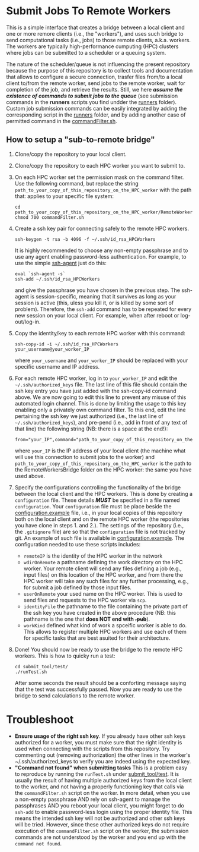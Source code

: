 # Submit Jobs To Remote Workers
This is a simple interface that creates a bridge between a local client and one or more remore clients (i.e., the "workers"), and uses such bridge to send computational tasks (i.e., jobs) to those remote clients, a.k.a. workers. The workers are typically high-performance cumputing (HPC) clusters where jobs can be submitted to a scheduler or a queuing system. 

The nature of the scheduler/queue is not influencing the present repository because the purpose of this repository is to collect tools and documentation that allows to configure a secure connection, trasfer files from/to a local client to/from the remote worker, send jobs to the remote worker, wait for completion of the job, and retrieve the results.
Still, we here ***assume the existence of commands to submit jobs to the queue*** (see submission commands in the **runners** scripts you find undder the [runners](runners) folder). Custom job submission commands can be easily integrated by adding the corresponding script in the [runners](runners) folder, and by adding another case of permitted command in the [commandFilter.sh](commandFilter.sh). 

## How to setup a "sub-to-remote bridge"
1. Clone/copy the repository to your local client.
2. Clone/copy the repository to each HPC worker you want to submit to.
3. On each HPC worker set the permission mask on the command filter. Use the following command, but replace the string `path_to_your_copy_of_this_repository_on_the_HPC_worker` with the path that: applies to your specific file system:
    ```
    cd path_to_your_copy_of_this_repository_on_the_HPC_worker/RemoteWorkersBridge
    chmod 700 commandFilter.sh
    ```
4. Create a ssh key pair for connecting safely to the remote HPC workers. 
    ```
    ssh-keygen -t rsa -b 4096 -f ~/.ssh/id_rsa_HPCWorkers
    ```
    It is highly recommended to choose any non-empty passphrase and to use any agent enabling password-less authentication. For example, to use the simple <a href="https://www.ssh.com/academy/ssh/agent">ssh-agent</a> just do this:
    ```
    eval `ssh-agent -s`
    ssh-add ~/.ssh/id_rsa_HPCWorkers
    ```
    and give the passphrase you have chosen in the previous step. The ssh-agent is session-specific, meaning that it survives as long as your session is active (this, uless you kill it, or is killed by some sort of problem). Therefore, the `ssh-add` command has to be repeated for every new session on your local client. For example, when after reboot or log-out/log-in.

5. Copy the identity/key to each remote HPC worker with this command:
    ```
    ssh-copy-id -i ~/.ssh/id_rsa_HPCWorkers your_username@your_worker_IP
    ```
    where `your_username` and `your_worker_IP` should be replaced with your specific username and IP address.

6. For each remote HPC worker, log in to `your_worker_IP` and edit the `~/.ssh/authorized_keys` file. The last line of this file should contain the ssh key entry you have just added with the ssh-copy-id command above. We are now going to edit this line to prevent any misuse of this automated login channel. This is done by limiting the usage to this key enabling only a privately own command filter. To this end, edit the line pertaining the ssh key we just authorized (i.e., the last line of `~/.ssh/authorized_keys`), and pre-pend (i.e., add in front of any text of that line) the following string (NB: there is a space at the end!):
    ```
    from="your_IP",command="path_to_your_copy_of_this_repository_on_the_HPC_worker/RemoteWorkersBridge/commandFilter.sh" 
    ```
    where `your_IP` is the IP address of your local client (the machine what will use this connection to submit jobs to the worker) and `path_to_your_copy_of_this_repository_on_the_HPC_worker` is the path to the RemoteWorkersBridge folder on the HPC worker: the same you have used above.

7. Specify the configurations controlling the functionality of the bridge between the local client and the HPC workers. This is done by creating a `configuration` file. These details ***MUST*** be specified in a file named `configuration`. Your `configuration` file must be place beside the [configuration.example](configuration.example) file, i.e., in your local copies of this repository both on the local client and on the remote HPC worker (the repositories you have clone in steps 1. and 2.). The settings of the repository (i.e., the `.gitignore` file) are so that the `configuration` file is not tracked by git.
    An example of such file is available in [configuration.example](configuration.example). The configuration needed to use these scripts includes:

    * `remoteIP` is the identity of the HPC worker in the network</li>
    * `wdirOnRemote` a pathname defining the work directory on the HPC worker. Your remote client will send any files defining a job (e.g., input files) on this location of the HPC worker, and from there the HPC worker will take any such files for any further processing, e.g., for submit a job defined by those input files.
    * `userOnRemote` your used name on the HPC worker. This is used to send files and requests to the HPC worker via `scp`.
    * `identityFile` the pathname to the file containing the private part of the ssh key you have created in the above procedure (NB: this pathname is the one that **does NOT end with ~~.pub~~**).
    * `workKind` defined what kind of work a spceific worker is able to do. This allows to register multiple HPC workers and use each of them for specific tasks that are best asuited for their architecture.

8. Done! You should now be ready to use the bridge to the remote HPC workers. This is how to quicky run a test:
    ```
    cd submit_tool/test/
    ./runTest.sh
    ```
    After some seconds the result should be a conforting message saying that the test was successfully passed. Now you are ready to use the bridge to send calculations to the remote worker.


# Troubleshoot
* <b>Ensure usage of the right ssh key</b>. If you already have other ssh keys authorized for a worker, you must make sure that the right identity is used when connecting with the scripts from this repository. Try commenting out (removing authorization) the other lines in the worker's ~/.ssh/authorized_keys to verify you are indeed using the expected key. 
* <b>"Command not found" when submitting tasks</b> This is a problem easy to reproduce by running the `runTest.sh` under [submit_tool/test](submit_tool/test). It is usually the result of having multiple authorized keys from the local client to the worker, and not having a properly functioning key that calls via the `commandFilter.sh` script on the worker. In more detail, when you use a non-empty passphrase AND rely on ssh-agent to manage the passphrases AND you reboot your local client, you might forget to do `ssh-add` to enable password-less login using the proper identity file. This means the intended ssh key will not be authorized and other ssh keys will be tried. However, since these other authorized keys do not require execution of the `commandFilter.sh` script on the worker, the submission commands are not understood by the worker and you end up with the `command not found`.

